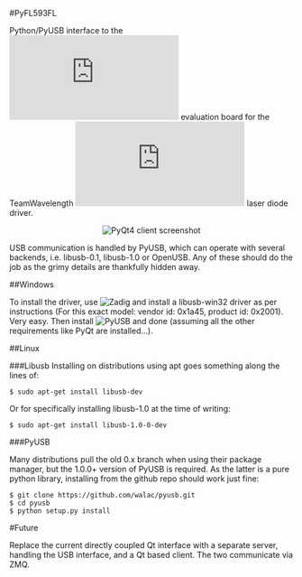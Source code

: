 #PyFL593FL

Python/PyUSB interface to the ![FL593FL](http://www.teamwavelength.com/products/product.php?part=154)  evaluation board for the TeamWavelength ![FL500](http://www.teamwavelength.com/products/product.php?part=147) laser diode driver.

<p align="center">
  <img
src="https://github.com/wonkoderverstaendige/PyFL593FL/blob/master/docs/interface_client.png?raw=true"
alt="PyQt4 client screenshot"/>
</p>

USB communication is handled by PyUSB, which can operate with several backends, i.e. libusb-0.1, libusb-1.0 or OpenUSB. Any of these should do the job as the grimy details are thankfully hidden away.

##Windows

To install the driver, use ![Zadig](http://zadig.akeo.ie/) and install a libusb-win32 driver as per instructions (For this exact model: vendor id: 0x1a45, product id: 0x2001). Very easy. Then install ![PyUSB](https://github.com/walac/pyusb) and done (assuming all the other requirements like PyQt are installed...).

##Linux


###Libusb
Installing on distributions using apt goes something along the lines of:

    $ sudo apt-get install libusb-dev
  
Or for specifically installing libusb-1.0 at the time of writing:

    $ sudo apt-get install libusb-1.0-0-dev

###PyUSB

Many distributions pull the old 0.x branch when using their package manager, but the 1.0.0+ version of PyUSB is
required. As the latter is a pure python library, installing from the github repo should work just fine:

    $ git clone https://github.com/walac/pyusb.git
    $ cd pyusb
    $ python setup.py install
 
 
#Future

Replace the current directly coupled Qt interface with a separate server, handling the USB interface, and a Qt based
client. The two communicate via ZMQ.
